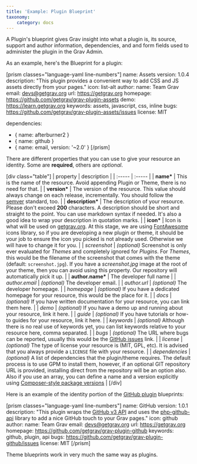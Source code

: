 ```yaml
---
title: 'Example: Plugin Blueprint'
taxonomy:
    category: docs
---
```


A Plugin's blueprint gives Grav insight into what a plugin is, its source, support and author information, dependencies, and and form fields used to administer the plugin in the Grav Admin.

As an example, here's the Blueprint for a plugin:

[prism classes="language-yaml line-numbers"]
name: Assets
version: 1.0.4
description: "This plugin provides a convenient way to add CSS and JS assets directly from your pages."
icon: list-alt
author:
  name: Team Grav
  email: devs@getgrav.org
  url: https://getgrav.org
homepage: https://github.com/getgrav/grav-plugin-assets
demo: https://learn.getgrav.org
keywords: assets, javascript, css, inline
bugs: https://github.com/getgrav/grav-plugin-assets/issues
license: MIT

dependencies:
  - { name: afterburner2 }
  - { name: github }
  - { name: email, version: '~2.0' }
[/prism]

There are different properties that you can use to give your resource an identity. Some are **required**, others are _optional_.

[div class="table"]
| property         | description                                                                                                                                                                                                                                                                                                                                                                                                      |
| :-----           | :-----                                                                                                                                                                                                                                                                                                                                                                                                           |
| __name*__        | This is the name of the resource. Avoid appending Plugin or Theme, there is no need for that.                                                                                                                                                                                                                                                                                                                    |
| __version*__     | The version of the resource. This value should always change on each release, incrementally. You should follow the [semver](http://semver.org/) standard, too.                                                                                                                                                                                                                                                   |
| __description*__ | The description of your resource. Please don't exceed **200** characters. A description should be short and straight to the point. You can use markdown syntax if needed. It's also a good idea to wrap your description in quotation marks.                                                                                                                                                                     |
| __icon*__        | Icon is what will be used on [getgrav.org](https://getgrav.org). At this stage, we are using [FontAwesome](http://fortawesome.github.io/Font-Awesome/icons/) icons library, so if you are developing a new plugin or theme, it should be your job to ensure the icon you picked is not already used. Otherwise we will have to change it for you.                                                                |
| _screenshot_     | _(optional)_ Screenshot is only ever evaluated for _Themes_ and completely ignored for _Plugins_. For _Themes_, this would be the filename of the screenshot that comes with the theme (default: `screenshot.jpg`). If you have a _screenshot.jpg_ image at the root of your theme, then you can avoid using this property. Our repository will automatically pick it up.                                        |
| __author.name*__ | The developer full name                                                                                                                                                                                                                                                                                                                                                                                          |
| _author.email_   | _(optional)_ The developer email.                                                                                                                                                                                                                                                                                                                                                                                |
| _author.url_     | _(optional)_ The developer homepage.                                                                                                                                                                                                                                                                                                                                                                             |
| _homepage_       | _(optional)_ If you have a dedicated homepage for your resource, this would be the place for it.                                                                                                                                                                                                                                                                                                                 |
| _docs_           | _(optional)_ If you have written documentation for your resource, you can link them here.                                                                                                                                                                                                                                                                                                                        |
| _demo_           | _(optional)_ If you have a demo up and running about your resource, link it here.                                                                                                                                                                                                                                                                                                                                |
| _guide_          | _(optional)_ If you have tutorials or how-to guides for your resource, link it here.                                                                                                                                                                                                                                                                                                                             |
| _keywords_       | _(optional)_ Although there is no real use of keywords yet, you can list keywords relative to your resource here, comma separated.                                                                                                                                                                                                                                                                               |
| _bugs_           | _(optional)_ The URL where bugs can be reported, usually this would be the [GitHub issues](https://guides.github.com/features/issues/) link.                                                                                                                                                                                                                                                                     |
| _license_        | _(optional)_ The type of license your resource is (MIT, GPL, etc). It is advised that you always provide a `LICENSE` file with your resource.                                                                                                                                                                                                                                                                    |
| _dependencies_   | _(optional)_ A list of dependencies that the plugin/theme requires.  The default process is to use GPM to install them, however, if an optional GIT repository URL is provided, installing direct from the repository will be an option also. Also if you use an array, you can define a name and a version explicitly using [Composer-style package versions](https://getcomposer.org/doc/articles/versions.md) |
[/div]

Here is an example of the identity portion of the [GitHub plugin](https://github.com/getgrav/grav-plugin-github) blueprints:

[prism classes="language-yaml line-numbers"]
name: GitHub
version: 1.0.1
description: "This plugin wraps the [GitHub v3 API](https://developer.github.com/v3/) and uses the [php-github-api](https://github.com/KnpLabs/php-github-api/) library to add a nice GitHub touch to your Grav pages."
icon: github
author:
  name: Team Grav
  email: devs@getgrav.org
  url: https://getgrav.org
homepage: https://github.com/getgrav/grav-plugin-github
keywords: github, plugin, api
bugs: https://github.com/getgrav/grav-plugin-github/issues
license: MIT
[/prism]

Theme blueprints work in very much the same way as plugins.
